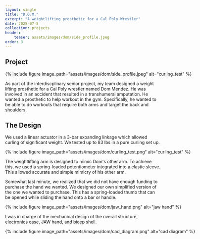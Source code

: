 ```yaml
---
layout: single
title: "D.O.M."
excerpt: "A weightlifting prosthetic for a Cal Poly Wrestler"
date: 2025-07-5
collection: projects
header:
    teaser: assets/images/dom/side_profile.jpeg
order: 3
---
```


## Project

<div style="width: 700px; margin: auto;">
{% include figure image_path="assets/images/dom/side_profile.jpeg" alt="curling_test"
%}
</div>

As part of the interdiscplinary senior project, my team designed a weight lifting prosthetic for a Cal Poly wrestler named Dom Mendez. He was involved in an accident that resulted in a transhumeral amputation. He wanted a prosthetic to help workout in the gym. Specifically, he wanted to be able to do workouts that require both arms and target the back and shoulders. 

## The Design

We used a linear actuator in a 3-bar expanding linkage which allowed curling of significant weight. We tested up to 83 lbs in a pure curling set up.

<div style="width: 700px; margin: auto;">
{% include figure image_path="assets/images/dom/curling_test.png" alt="curling_test"
%}
</div>

The weightlifting arm is designed to mimic Dom's other arm. To achieve this, we used a spring-loaded potentiometer integrated into a elastic sleeve. This allowed accurate and simple mimicry of his other arm. 

Somewhat last minute, we realized that we did not have enough funding to purchase the hand we wanted. We designed our own simplified version of the one we wanted to purchase. This has a spring-loaded thumb that can be opened while sliding the hand onto a bar or handle.

<div style="width: 700px; margin: auto;">
{% include figure image_path="assets/images/dom/jaw_hand.png" alt="jaw hand"
%}
</div>

I was in charge of the mechanical design of the overall structure, electronics case, JAW hand, and bicep shell.

<div style="width: 700px; margin: auto;">
{% include figure image_path="assets/images/dom/cad_diagram.png" alt="cad diagram"
%}
</div>